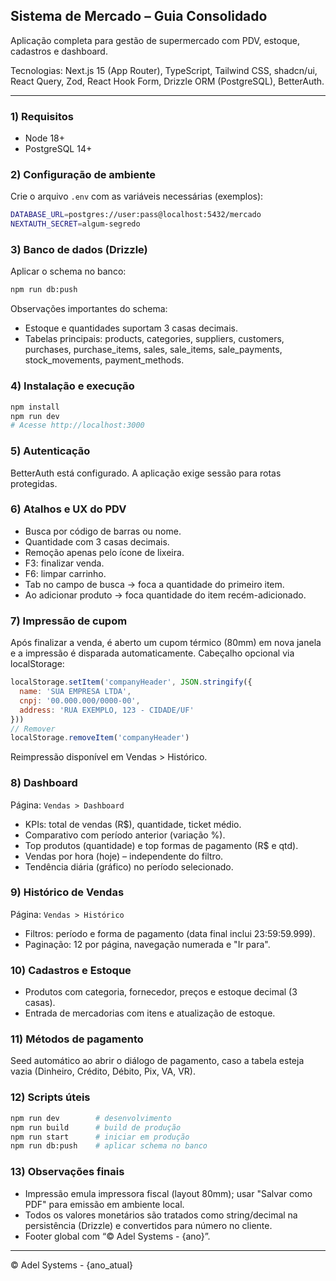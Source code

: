 ## Sistema de Mercado – Guia Consolidado

Aplicação completa para gestão de supermercado com PDV, estoque, cadastros e dashboard.

Tecnologias: Next.js 15 (App Router), TypeScript, Tailwind CSS, shadcn/ui, React Query, Zod, React Hook Form, Drizzle ORM (PostgreSQL), BetterAuth.

---

### 1) Requisitos
- Node 18+
- PostgreSQL 14+

### 2) Configuração de ambiente
Crie o arquivo `.env` com as variáveis necessárias (exemplos):

```bash
DATABASE_URL=postgres://user:pass@localhost:5432/mercado
NEXTAUTH_SECRET=algum-segredo
```

### 3) Banco de dados (Drizzle)
Aplicar o schema no banco:

```bash
npm run db:push
```

Observações importantes do schema:
- Estoque e quantidades suportam 3 casas decimais.
- Tabelas principais: products, categories, suppliers, customers, purchases, purchase_items, sales, sale_items, sale_payments, stock_movements, payment_methods.

### 4) Instalação e execução

```bash
npm install
npm run dev
# Acesse http://localhost:3000
```

### 5) Autenticação
BetterAuth está configurado. A aplicação exige sessão para rotas protegidas.

### 6) Atalhos e UX do PDV
- Busca por código de barras ou nome.
- Quantidade com 3 casas decimais.
- Remoção apenas pelo ícone de lixeira.
- F3: finalizar venda.
- F6: limpar carrinho.
- Tab no campo de busca → foca a quantidade do primeiro item.
- Ao adicionar produto → foca quantidade do item recém-adicionado.

### 7) Impressão de cupom
Após finalizar a venda, é aberto um cupom térmico (80mm) em nova janela e a impressão é disparada automaticamente. Cabeçalho opcional via localStorage:

```js
localStorage.setItem('companyHeader', JSON.stringify({
  name: 'SUA EMPRESA LTDA',
  cnpj: '00.000.000/0000-00',
  address: 'RUA EXEMPLO, 123 - CIDADE/UF'
}))
// Remover
localStorage.removeItem('companyHeader')
```

Reimpressão disponível em Vendas > Histórico.

### 8) Dashboard
Página: `Vendas > Dashboard`
- KPIs: total de vendas (R$), quantidade, ticket médio.
- Comparativo com período anterior (variação %).
- Top produtos (quantidade) e top formas de pagamento (R$ e qtd).
- Vendas por hora (hoje) – independente do filtro.
- Tendência diária (gráfico) no período selecionado.

### 9) Histórico de Vendas
Página: `Vendas > Histórico`
- Filtros: período e forma de pagamento (data final inclui 23:59:59.999).
- Paginação: 12 por página, navegação numerada e "Ir para".

### 10) Cadastros e Estoque
- Produtos com categoria, fornecedor, preços e estoque decimal (3 casas).
- Entrada de mercadorias com itens e atualização de estoque.

### 11) Métodos de pagamento
Seed automático ao abrir o diálogo de pagamento, caso a tabela esteja vazia (Dinheiro, Crédito, Débito, Pix, VA, VR).

### 12) Scripts úteis

```bash
npm run dev        # desenvolvimento
npm run build      # build de produção
npm run start      # iniciar em produção
npm run db:push    # aplicar schema no banco
```

### 13) Observações finais
- Impressão emula impressora fiscal (layout 80mm); usar "Salvar como PDF" para emissão em ambiente local.
- Todos os valores monetários são tratados como string/decimal na persistência (Drizzle) e convertidos para número no cliente.
- Footer global com “© Adel Systems - {ano}”.

---

© Adel Systems - {ano_atual}
